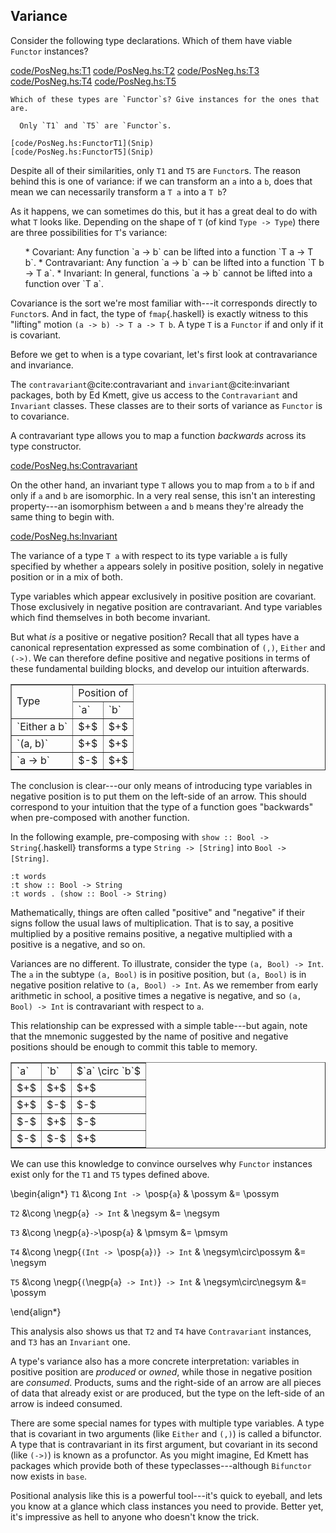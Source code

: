 
## Variance

Consider the following type declarations. Which of them have viable `Functor`
instances?

[code/PosNeg.hs:T1](Snip)
[code/PosNeg.hs:T2](Snip)
[code/PosNeg.hs:T3](Snip)
[code/PosNeg.hs:T4](Snip)
[code/PosNeg.hs:T5](Snip)

```exercise
Which of these types are `Functor`s? Give instances for the ones that are.
```

```solution
  Only `T1` and `T5` are `Functor`s.

[code/PosNeg.hs:FunctorT1](Snip)
[code/PosNeg.hs:FunctorT5](Snip)
```


Despite all of their similarities, only `T1` and `T5` are `Functor`s.
The reason behind this is one of variance: if we can transform an `a`
into a `b`, does that mean we can necessarily transform a `T a` into a
`T b`?

As it happens, we can sometimes do this, but it has a great deal to do with what
`T` looks like. Depending on the shape of `T` (of kind `Type ->
Type`) there are three possibilities for `T`'s variance:

<ol>
  * Covariant: Any function `a -> b` can be lifted into
    a function `T a -> T b`.
  * Contravariant: Any function `a -> b` can be
    lifted into a function `T b -> T a`.
  * Invariant: In general, functions `a -> b` cannot
    be lifted into a function over `T a`.
</ol>

Covariance is the sort we're most familiar with---it corresponds directly to
`Functor`s. And in fact, the type of `fmap`{.haskell} is exactly witness to this
"lifting" motion `(a -> b) -> T a -> T b`. A type `T` is a `Functor`
if and only if it is covariant.

Before we get to when is a type covariant, let's first look at
contravariance and invariance.

The `contravariant`@cite:contravariant and `invariant`@cite:invariant
packages, both by Ed Kmett, give us access to the `Contravariant` and
`Invariant` classes. These classes are to their sorts of variance as
`Functor` is to covariance.

A contravariant type allows you to map a function *backwards* across its
type constructor.

[code/PosNeg.hs:Contravariant](Snip)

On the other hand, an invariant type `T` allows you to map from `a` to
`b` if and only if `a` and `b` are isomorphic. In a very real sense,
this isn't an interesting property---an isomorphism between `a` and
`b` means they're already the same thing to begin with.

[code/PosNeg.hs:Invariant](Snip)

The variance of a type `T a` with respect to its type variable `a` is
fully specified by whether `a` appears solely in positive position,
solely in negative position or in a mix of both.

Type variables which appear exclusively in positive position are covariant.
Those exclusively in negative position are contravariant. And type variables
which find themselves in both become invariant.

But what *is* a positive or negative position? Recall that all types have a
canonical representation expressed as some combination of `(,)`,
`Either` and `(->)`. We can therefore define positive and negative
positions in terms of these fundamental building blocks, and develop our
intuition afterwards.


<table border="1">

  <tr><td rowspan="2">Type</td> <td colspan="2">Position of</td></tr> 
 
  <tr> <td>`a`</td> <td>`b`</td></tr> 
 
  <tr><td>`Either a b`</td> <td>$+$</td> <td>$+$</td></tr> 
 
  <tr><td>`(a, b)`</td> <td>$+$</td> <td>$+$</td></tr> 
 
  <tr><td>`a -> b`</td> <td>$-$</td> <td>$+$</td></tr> 
 
</table>


The conclusion is clear---our only means of introducing type variables in
negative position is to put them on the left-side of an arrow. This should
correspond to your intuition that the type of a function goes "backwards" when
pre-composed with another function.

In the following example, pre-composing with `show :: Bool -> String`{.haskell}
transforms a type `String -> [String]` into `Bool -> [String]`.

```{ghci=code/PosNeg.hs}
:t words
:t show :: Bool -> String
:t words . (show :: Bool -> String)
```

Mathematically, things are often called "positive" and "negative" if their
signs follow the usual laws of multiplication. That is to say, a positive
multiplied by a positive remains positive, a negative multiplied with a positive
is a negative, and so on.

Variances are no different. To illustrate, consider the type `(a, Bool) ->
Int`. The `a` in the subtype `(a, Bool)` is in positive position, but
`(a, Bool)` is in negative position relative to `(a, Bool) -> Int`. As we
remember from early arithmetic in school, a positive times a negative is
negative, and so `(a, Bool) -> Int` is contravariant with respect to `a`.

This relationship can be expressed with a simple table---but again, note that
the mnemonic suggested by the name of positive and negative positions should be
enough to commit this table to memory.


<table border="1">

  <tr><td>`a`</td> <td>`b`</td> <td>$`a` \circ `b`$</td></tr> 
 
  <tr><td>$+$</td> <td>$+$</td> <td>$+$</td></tr> 
 
  <tr><td>$+$</td> <td>$-$</td> <td>$-$</td></tr> 
 
  <tr><td>$-$</td> <td>$+$</td> <td>$-$</td></tr> 
 
  <tr><td>$-$</td> <td>$-$</td> <td>$+$</td></tr> 
 
</table>


We can use this knowledge to convince ourselves why `Functor` instances exist
only for the `T1` and `T5` types defined above.



\begin{align*}
  `T1`  &\cong  `Int -> `\posp{`a`} & \possym &= \possym 
 

  `T2`  &\cong  \negp{`a`}` -> Int` & \negsym &= \negsym 
 

  `T3`  &\cong  \negp{`a`}` -> `\posp{`a`} & \pmsym &= \pmsym 
 

  `T4`  &\cong  \negp{`(Int -> `\posp{`a`}`)`}` -> Int` & \negsym\circ\possym &= \negsym 
 

  `T5`  &\cong  \negp{`(`\negp{`a`}` -> Int)`}` -> Int` & \negsym\circ\negsym &= \possym 
 

\end{align*}

This analysis also shows us that `T2` and `T4` have `Contravariant`
instances, and `T3` has an `Invariant` one.

A type's variance also has a more concrete interpretation: variables in positive
position are *produced* or *owned*, while those in negative position
are *consumed*. Products, sums and the right-side of an arrow are all
pieces of data that already exist or are produced, but the type on the left-side
of an arrow is indeed consumed.

There are some special names for types with multiple type variables. A type that
is covariant in two arguments (like `Either` and `(,)`) is called a
bifunctor. A type that is contravariant in its first argument, but
covariant in its second (like `(->)`) is known as a profunctor. As you
might imagine, Ed Kmett has packages which provide both of these
typeclasses---although `Bifunctor` now exists in `base`.

Positional analysis like this is a powerful tool---it's quick to eyeball, and
lets you know at a glance which class instances you need to provide. Better yet,
it's impressive as hell to anyone who doesn't know the trick.



